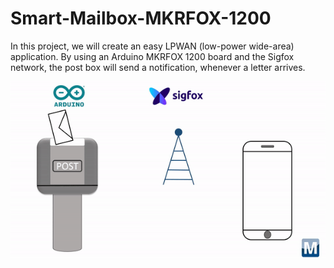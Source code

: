 # Smart-Mailbox-MKRFOX-1200

In this project, we will create an easy LPWAN (low-power wide-area) application. By using an Arduino MKRFOX 1200 board and the Sigfox network, the post box will send a notification, whenever a letter arrives.

![](smartmailbox_gif.gif)
